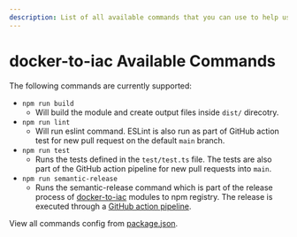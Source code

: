```yaml
---
description: List of all available commands that you can use to help us with development and testing
---
```


# docker-to-iac Available Commands

The following commands are currently supported:

- `npm run build`
  - Will build the module and create output files inside `dist/` direcotry.
- `npm run lint`
  - Will run eslint command. ESLint is also run as part of GitHub action test for new pull request on the default `main` branch.
- `npm run test`
  - Runs the tests defined in the `test/test.ts` file. The tests are also part of the GitHub action pipeline for new pull requests into `main`.
- `npm run semantic-release`
  - Runs the semantic-release command which is part of the release process of [docker-to-iac](https://www.npmjs.com/package/@deploystack/docker-to-iac) modules to npm registry. The release is executed through a [GitHub action pipeline](/docker-to-iac/publishing-to-npm.md).

View all commands config from [package.json](https://github.com/deploystackio/docker-to-iac/blob/main/package.json).
